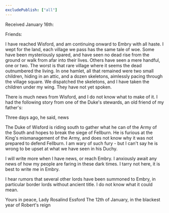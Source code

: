```yaml
---
excludePublish: ["all"]
---
```


Received January 16th:

Friends:

I have reached Wisford, and am continuing onward to Embry with all haste. I wept for the land, each village we pass has the same tale of woe. Some have been mysteriously spared, and have seen no dead rise from the ground or walk from afar into their lives. Others have seen a mere handful, one or two. The worst is that rare village where it seems the dead outnumbered the living. In one hamlet, all that remained were two small children, hiding in an attic, and a dozen skeletons, aimlessly pacing through the village square. We dispatched the skeletons, and I have taken the children under my wing. They have not yet spoken.

There is much news from Wisford, and I do not know what to make of it. I had the following story from one of the Duke's stewards, an old friend of my father's:

Three days ago, he said, news 

The Duke of Wisford is riding south to gather what he can of the Army of the South and hopes to break the siege of Fellburn. He is furious at the King's mismanagement of the Army, and does not know why it was not prepared to defend Fellburn. I am wary of such fury - but I can't say he is wrong to be upset at what we have seen in his Duchy.

I will write more when I have news, or reach Embry. I anxiously await any news of how my people are faring in these dark times. I tarry not here, it is best to write me in Embry. 

I hear rumors that several other lords have been summoned to Embry, in particular border lords without ancient title. I do not know what it could mean.

Yours in peace,
Lady Rosalind Essford
The 12th of January, in the blackest year of Robert's reign